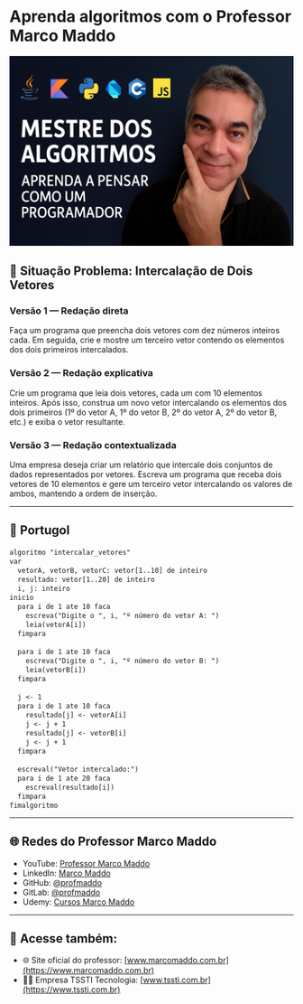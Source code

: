# Aprenda algoritmos com o Professor Marco Maddo
![Mestre dos Algoritmos](https://raw.githubusercontent.com/profmaddo/algoritmos-resolvidos-java-kotlin-python-pascal/main/images/mestre-dos-algoritmos-02.jpeg)
## 🧠 Situação Problema: Intercalação de Dois Vetores

### Versão 1 — Redação direta
Faça um programa que preencha dois vetores com dez números inteiros cada. Em seguida, crie e mostre um terceiro vetor contendo os elementos dos dois primeiros intercalados.

### Versão 2 — Redação explicativa
Crie um programa que leia dois vetores, cada um com 10 elementos inteiros. Após isso, construa um novo vetor intercalando os elementos dos dois primeiros (1º do vetor A, 1º do vetor B, 2º do vetor A, 2º do vetor B, etc.) e exiba o vetor resultante.

### Versão 3 — Redação contextualizada
Uma empresa deseja criar um relatório que intercale dois conjuntos de dados representados por vetores. Escreva um programa que receba dois vetores de 10 elementos e gere um terceiro vetor intercalando os valores de ambos, mantendo a ordem de inserção.

---

## 💬 Portugol

```portugol
algoritmo "intercalar_vetores"
var
  vetorA, vetorB, vetorC: vetor[1..10] de inteiro
  resultado: vetor[1..20] de inteiro
  i, j: inteiro
inicio
  para i de 1 ate 10 faca
    escreva("Digite o ", i, "º número do vetor A: ")
    leia(vetorA[i])
  fimpara

  para i de 1 ate 10 faca
    escreva("Digite o ", i, "º número do vetor B: ")
    leia(vetorB[i])
  fimpara

  j <- 1
  para i de 1 ate 10 faca
    resultado[j] <- vetorA[i]
    j <- j + 1
    resultado[j] <- vetorB[i]
    j <- j + 1
  fimpara

  escreval("Vetor intercalado:")
  para i de 1 ate 20 faca
    escreval(resultado[i])
  fimpara
fimalgoritmo
```

---

## 🌐 Redes do Professor Marco Maddo

- YouTube: [Professor Marco Maddo](https://www.youtube.com/@ProfessorMarcoMaddo)
- LinkedIn: [Marco Maddo](https://www.linkedin.com/in/marcomaddo/)
- GitHub: [@profmaddo](https://github.com/profmadddo)
- GitLab: [@profmaddo](https://gitlab.com/profmaddo)
- Udemy: [Cursos Marco Maddo](https://www.udemy.com/user/marcomaddo/)

---

## 🚀 Acesse também:

- 🌐 Site oficial do professor: [www.marcomaddo.com.br](https://www.marcomaddo.com.br)
- 🧑‍💼 Empresa TSSTI Tecnologia: [www.tssti.com.br](https://www.tssti.com.br)
